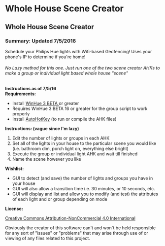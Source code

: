 Whole House Scene Creator 
=============
## Whole House Scene Creator 


### Summary: Updated 7/5/2016
Schedule your Philips Hue lights with Wifi-based Geofencing! Uses your phone's IP to determine if you're home!  

###### No Lazy method for this one. Just run one of the two scene creator AHKs to make a group or individual light based whole house "scene"

**Instructions as of 7/5/16**  
**Requirements:**

  * Install [WinHue 3 BETA ](https://github.com/Hyrules/WinHue3) or greater
  * Requires WinHue 3 BETA 16 or greater for the group script to work properly
  * Install [AutoHotKey](https://autohotkey.com/download/) (to run or compile the AHK files)
	
**Instructions: (vague since I'm lazy)**

  1. Edit the number of lights or groups in each AHK
  2. Set all of the lights in your house to the particular scene you would like (i.e. bathroom dim, porch light on, everything else bright)
  3. Execute the group or individual light AHK and wait till finished
  4. Name the scene however you like
		
		  	 
**Wishlist:**

  * GUI to detect (and save) the number of lights and groups you have in your house 
  * GUI will also allow a transition time i.e. 30 minutes, or 10 seconds, etc. 
  * GUI will display and list and allow you to modify (and test) the attributes of each light and or group depending on mode
	
	
**License:** 

[Creative Commons Attribution-NonCommercial 4.0 International ](https://creativecommons.org/licenses/by-nc/4.0/)  

Obviously the creator of this software can't and won't be held responsible for any sort of "issues" or "problems" that may arise through use of or viewing of any files related to this project. 